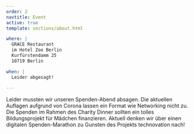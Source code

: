 ```yaml
---
order: 2
navtitle: Event
active: true
template: sections/about.html

where: |
  GRACE Restaurant  
  im Hotel Zoo Berlin  
  Kurfürstendamm 25  
  10719 Berlin

when: |
  Leider abgesagt! 
 
---
```

Leider mussten wir unseren Spenden-Abend absagen. Die aktuellen Auflagen aufgrund von Corona lassen ein Format wie Networking nicht zu. 
Die Spenden im Rahmen des Charity Dinner sollten ein tolles Bildungsprojekt für Mädchen finanzieren. Aktuell denken wir über einen digitalen Spenden-Marathon zu Gunsten des Projekts technovation nach! 

